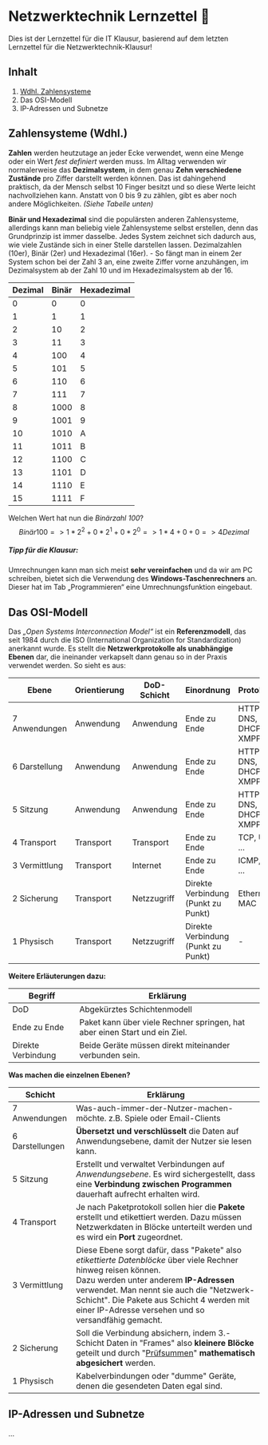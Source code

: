 # Netzwerktechnik Lernzettel 🌇

Dies ist der Lernzettel für die IT Klausur, basierend auf dem letzten Lernzettel für die Netzwerktechnik-Klausur!

## Inhalt

1. [Wdhl. Zahlensysteme](#kap1)
2. Das OSI-Modell
3. IP-Adressen und Subnetze

## Zahlensysteme (Wdhl.) <a name="kap1"></a>

**Zahlen** werden heutzutage an jeder Ecke verwendet, wenn eine Menge oder ein Wert *fest definiert*
werden muss. Im Alltag verwenden wir normalerweise das **Dezimalsystem**, in dem genau **Zehn
verschiedene Zustände** pro Ziffer darstellt werden können. Das ist dahingehend praktisch, da der
Mensch selbst 10 Finger besitzt und so diese Werte leicht nachvollziehen kann. Anstatt von 0 bis 9 zu zählen, gibt es aber noch andere Möglichkeiten. *(Siehe Tabelle unten)*

**Binär und Hexadezimal** sind die populärsten anderen Zahlensysteme, allerdings kann man beliebig viele Zahlensysteme selbst erstellen, denn das Grundprinzip ist immer dasselbe. Jedes System zeichnet sich dadurch aus, wie viele Zustände sich in einer Stelle darstellen lassen. Dezimalzahlen (10er), Binär (2er) und Hexadezimal (16er). - So fängt man in einem 2er System schon bei der Zahl 3 an, eine zweite Ziffer vorne anzuhängen, im Dezimalsystem ab der Zahl 10 und im Hexadezimalsystem ab der 16.

| Dezimal | Binär | Hexadezimal |
| ------- | ----- | ----------- |
| 0       | 0     | 0           |
| 1       | 1     | 1           |
| 2       | 10    | 2           |
| 3       | 11    | 3           |
| 4       | 100   | 4           |
| 5       | 101   | 5           |
| 6       | 110   | 6           |
| 7       | 111   | 7           |
| 8       | 1000  | 8           |
| 9       | 1001  | 9           |
| 10      | 1010  | A           |
| 11      | 1011  | B           |
| 12      | 1100  | C           |
| 13      | 1101  | D           |
| 14      | 1110  | E           |
| 15      | 1111  | F           |

Welchen Wert hat nun die *Binärzahl 100*?
$$
Binär 100 => 1*2^2 + 0*2^1 + 0*2^0 => 1*4 + 0 + 0 => 4 Dezimal
$$

##### Tipp für die Klausur:

Umrechnungen kann man sich meist **sehr vereinfachen** und da wir am PC
schreiben, bietet sich die Verwendung des **Windows-Taschenrechners** an.
Dieser hat im Tab „Programmieren“ eine Umrechnungsfunktion eingebaut.

## Das OSI-Modell

Das *„Open Systems Interconnection Model“* ist ein **Referenzmodell**, das seit 1984 durch die ISO
(International Organization for Standardization) anerkannt wurde. Es stellt die **Netzwerkprotokolle
als unabhängige Ebenen** dar, die ineinander verkapselt dann genau so in der Praxis verwendet
werden. So sieht es aus:

| Ebene         | Orientierung | DoD-Schicht | Einordnung                          | Protokolle                | Geräte                    |
| ------------- | ------------ | ----------- | ----------------------------------- | ------------------------- | ------------------------- |
| 7 Anwendungen | Anwendung    | Anwendung   | Ende zu Ende                        | HTTP, DNS, DHCP, XMPP ... | Gateway, Proxy ...        |
| 6 Darstellung | Anwendung    | Anwendung   | Ende zu Ende                        | HTTP, DNS, DHCP, XMPP ... | Gateway, Proxy ...        |
| 5 Sitzung     | Anwendung    | Anwendung   | Ende zu Ende                        | HTTP, DNS, DHCP, XMPP ... | Gateway, Proxy ...        |
| 4 Transport   | Transport    | Transport   | Ende zu Ende                        | TCP, UDP ...              | Gateway, Proxy ...        |
| 3 Vermittlung | Transport    | Internet    | Ende zu Ende                        | ICMP, IP ...              | Router                    |
| 2 Sicherung   | Transport    | Netzzugriff | Direkte Verbindung (Punkt zu Punkt) | Ethernet, MAC             | Bridge, (Normaler) Switch |
| 1 Physisch    | Transport    | Netzzugriff | Direkte Verbindung (Punkt zu Punkt) | -                         | Kabel, Repeater, Hub      |

**Weitere Erläuterungen dazu:**

| Begriff            | Erklärung                                                    |
| ------------------ | ------------------------------------------------------------ |
| DoD                | Abgekürztes Schichtenmodell                                  |
| Ende zu Ende       | Paket kann über viele Rechner springen, hat aber einen Start und ein Ziel. |
| Direkte Verbindung | Beide Geräte müssen direkt miteinander verbunden sein.       |

**Was machen die einzelnen Ebenen?**

| Schicht         | Erklärung                                                    |
| --------------- | ------------------------------------------------------------ |
| 7 Anwendungen   | Was-auch-immer-der-Nutzer-machen-möchte. z.B. Spiele oder Email-Clients |
| 6 Darstellungen | **Übersetzt und verschlüsselt** die Daten auf Anwendungsebene, damit der Nutzer sie lesen kann. |
| 5 Sitzung       | Erstellt und verwaltet Verbindungen auf *Anwendungsebene*. Es wird sichergestellt, dass eine **Verbindung zwischen Programmen** dauerhaft aufrecht erhalten wird. |
| 4 Transport     | Je nach Paketprotokoll sollen hier die **Pakete** erstellt und etikettiert werden. Dazu müssen Netzwerkdaten in Blöcke unterteilt werden und es wird ein **Port** zugeordnet. |
| 3 Vermittlung   | Diese Ebene sorgt dafür, dass "Pakete" also *etikettierte Datenblöcke* über viele Rechner hinweg reisen können.<br />Dazu werden unter anderem **IP-Adressen** verwendet. Man nennt sie auch die "Netzwerk-Schicht". Die Pakete aus Schicht 4 werden mit einer IP-Adresse versehen und so versandfähig gemacht. |
| 2 Sicherung     | Soll die Verbindung absichern, indem 3.-Schicht Daten in "Frames" also **kleinere Blöcke** geteilt und durch "[Prüfsummen](https://www.it-talents.de/blog/it-talents/was-sind-pruefsummen-checksums)" **mathematisch abgesichert** werden. |
| 1 Physisch      | Kabelverbindungen oder "dumme" Geräte, denen die gesendeten Daten egal sind. |

## IP-Adressen und Subnetze

...